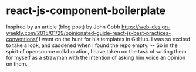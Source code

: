 # react-js-component-boilerplate

Inspired by an article (blog post) by John Cobb https://web-design-weekly.com/2015/01/29/opinionated-guide-react-js-best-practices-conventions/ I went on the hunt for his templates in GitHub. I was so excited to take a look, and saddened when I found the repo empty. -- So in the spirit of opensource collaboration, I have taken on the task of writing them for myself as a strawman with the intention of asking him voice an opinion on them. 

 



